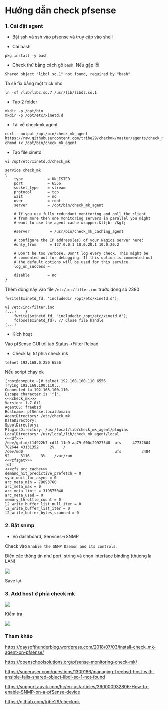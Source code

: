 # Hướng dẫn check pfsense

### 1. Cài đặt agent

- Bật ssh và ssh vào pfsense và truy cập vào shell

- Cài bash

`pkg install -y bash`

- Check thử  bằng cách gõ `bash`. Nếu gặp lỗi

`Shared object "libdl.so.1" not found, required by "bash"`

Ta sẽ fix bằng một trick nhỏ

`ln -sf /lib/libc.so.7 /usr/lib/libdl.so.1`

- Tạo 2 folder

```
mkdir -p /opt/bin
mkdir -p /opt/etc/xinetd.d
```

- Tải về checkmk agent

```
curl --output /opt/bin/check_mk_agent https://raw.githubusercontent.com/tribe29/checkmk/master/agents/check_mk_agent.freebsd
chmod +x /opt/bin/check_mk_agent
```

- Tạo file xinetd

`vi /opt/etc/xinetd.d/check_mk`

```
service check_mk
{
    type           = UNLISTED
    port           = 6556
    socket_type    = stream
    protocol       = tcp
    wait           = no
    user           = root
    server         = /opt/bin/check_mk_agent

    # If you use fully redundant monitoring and poll the client
    # from more then one monitoring servers in parallel you might
    # want to use the agent cache wrapper:&lt;br /&gt;

    #server         = /usr/bin/check_mk_caching_agent

    # configure the IP address(es) of your Nagios server here:
    #only_from      = 127.0.0.1 10.0.20.1 10.0.20.2

    # Don't be too verbose. Don't log every check. This might be
    # commented out for debugging. If this option is commented out
    # the default options will be used for this service.
    log_on_success =

    disable        = no
}
```

Thêm dòng này vào file `/etc/inc/filter.inc` trước dòng số 2380

`fwrite($xinetd_fd, "includedir /opt/etc/xinetd.d");`

```
vi /etc/inc/filter.inc
(...)    }
    fwrite($xinetd_fd, "includedir /opt/etc/xinetd.d");
    fclose($xinetd_fd); // Close file handle
(...)
```

- Kích hoạt

Vào pfSense GUI tới tab Status->Filter Reload

- Check lại từ phía check mk

```
telnet 192.168.0.250 6556
```

Nếu script chạy ok

```
[root@compute ~]# telnet 192.168.100.110 6556
Trying 192.168.100.110...
Connected to 192.168.100.110.
Escape character is '^]'.
<<<check_mk>>>
Version: 1.7.0i1
AgentOS: freebsd
Hostname: pfSense.localdomain
AgentDirectory: /etc/check_mk
DataDirectory:
SpoolDirectory:
PluginsDirectory: /usr/local/lib/check_mk_agent/plugins
LocalDirectory: /usr/local/lib/check_mk_agent/local
<<<df>>>
/dev/gptid/f14922b7-cdf1-11e9-aa79-000c29927548  ufs     47732604 782644 43131352     2%    /
/dev/md0                                         ufs         3484     92     3116     3%    /var/run
<<<zfsget>>>
[df]
<<<zfs_arc_cache>>>
demand_hit_predictive_prefetch = 0
sync_wait_for_async = 0
arc_meta_min = 79893760
arc_meta_max = 0
arc_meta_limit = 319575040
arc_meta_used = 0
memory_throttle_count = 0
l2_write_buffer_list_null_iter = 0
l2_write_buffer_list_iter = 0
l2_write_buffer_bytes_scanned = 0
```

### 2. Bật snmp

- Vô dashboard, Services->SNMP

Check vào `Enable the SNMP Daemon and its controls`.

Điền các thông tin như port, string và chọn interface binding (thường là LAN)

<img src="https://i.imgur.com/UlkCFXW.png">

Save lại

### 3. Add host ở phía check mk

<img src="https://i.imgur.com/3U6BZlB.png">

Kiểm tra

<img src="https://i.imgur.com/fCVVChw.png">


### Tham khảo

https://daysofthunderblog.wordpress.com/2018/07/03/install-check_mk-agent-on-pfsense/

https://openschoolsolutions.org/pfsense-monitoring-check-mk/

https://superuser.com/questions/1309186/managing-freebsd-host-with-ansible-fails-shared-object-libdl-so-1-not-found

https://support.auvik.com/hc/en-us/articles/360000932806-How-to-enable-SNMP-on-a-pfSense-device

https://github.com/tribe29/checkmk
